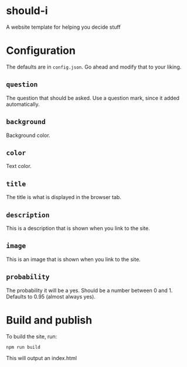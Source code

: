 # should-i
 A website template for helping you decide stuff

# Configuration

The defaults are in `config.json`. Go ahead and modify that to your liking.

## `question`

The question that should be asked. Use a question mark, since it added automatically.

## `background`

Background color.

## `color`

Text color.

## `title`

The title is what is displayed in the browser tab.

## `description`

This is a description that is shown when you link to the site.

## `image`

This is an image that is shown when you link to the site.

## `probability`

The probability it will be a yes. Should be a number between 0 and 1. Defaults to 0.95 (almost always yes).

# Build and publish

To build the site, run:
```
npm run build
```

This will output an index.html